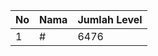 | No | Nama            | Jumlah Level |
|----|-----------------|--------------|
| 1  | #    |    6476        |
